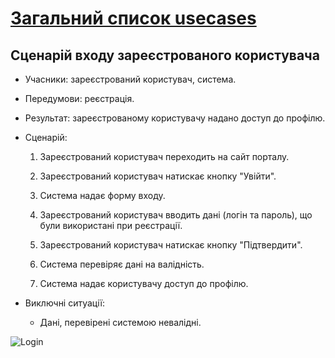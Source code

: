 # [Загальний список usecases](https://github.com/MkZb/ODB/tree/master/doc/usecases)
## Сценарій входу зареєстрованого користувача

- Учасники: зареєстрований користувач, система.

- Передумови: реєстрація.

- Результат: зареєстрованому користувачу надано доступ до профілю.

- Сценарій:

	1. Зареєстрований користувач переходить на сайт порталу.
		
	2. Зареєстрований користувач натискає кнопку "Увійти".
		
	3. Система надає форму входу.
		
	4. Зареєстрований користувач вводить дані (логін та пароль), що були використані при реєстрації.
	
	5. Зареєстрований користувач натискає кнопку "Підтвердити".
	
	6. Система перевіряє дані на валідність.
	
	7. Система надає користувачу доступ до профілю.

- Виключні ситуації:
	- Дані, перевірені системою невалідні. 

![Login](https://i.imgur.com/qsz1b1d.png)

